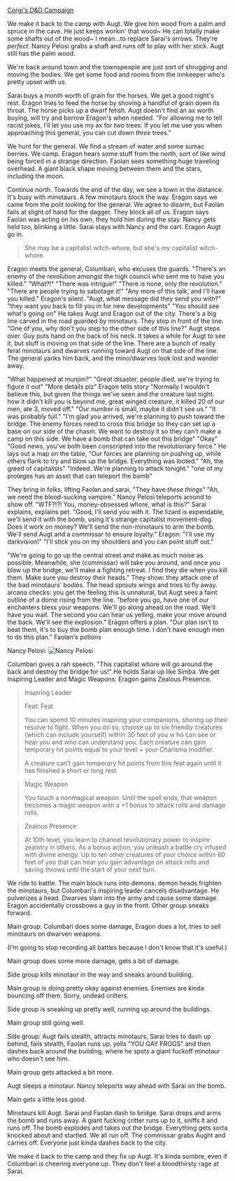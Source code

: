 ---
---

[Corgi's D&D Campaign](/games/corgi)

We make it back to the camp with Augt. We give him wood from a palm and spruce in the cave. He just keeps workin' that wood~ He can totally make some shafts out of the wood~ I mean...to replace Sarai's arrows. They're *perfect*. Nancy Pelosi grabs a shaft and runs off to play with her stick. Augt still has the palm wood.

We're back around town and the townspeople are just sort of shrugging and moving the bodies. We get some food and rooms from the innkeeper who's pretty upset with us.

Sarai buys a month worth of grain for the horses. We get a good night's rest. Eragon tries to feed the horse by shoving a handful of grain down its throat. The horse picks up a dwarf fetish. Augt doesn't find an ax worth buying, will try and borrow Eragon's when needed. "For allowing me to tell racist jokes, I'll let you use my ax for *two* trees. If you let me use you when approaching this general, you can cut down *three* trees."

We hunt for the general. We find a stream of water and some sumac berries. We camp. Eragon hears some stuff from the north, sort of like wind being forced in a strange direction. Faolan sees something huge traveling overhead. A giant black shape moving between them and the stars, including the moon.

Continue north. Towards the end of the day, we see a town in the distance. It's busy with minotaurs. A few minotaurs block the way. Eragon says we came from the polit looking for the general. We agree to disarm, but Faolan fails at slight of hand for the dagger. They block all of us. Eragon says Faolan was acting on his own, they hold him during the stay. Nancy gets held too, blinking a little. Sarai stays with Nancy and the cart. Eragon Augt go in.

> She may be a capitalist witch-whore, but she's *my* capitalist witch-whore.

Eragon meets the general, Columbari, who excuses the guards. "There's an enemy of the revolution amongst the high council who sent me to have you killed." "What?!" "There was intrigue!" "There is none, only the revolution." "There are people trying to sabotage it!" "Any more of this talk, and I'll have you killed." Eragon's silent. "Augt, what message did they send you with?" "they want you back to fill you in for new developments" "You should see what's going on" He takes Augt and Eragon out of the city. There's a big line carved in the road guarded by minotaurs. They stop in front of the line. "One of you, why don't you step to the other side of this line?" Augt steps over. Guy puts hand on the back of his neck. It takes a while for Augt to see it, but stuff is moving on that side of the line. There are a bunch of really feral minotaurs and dwarves running toward Augt on that side of the line. The general yanks him back, and the mino/dwarves look lost and wander away.

"What happened at munjim?" "Great disaster, people died, we're trying to figure it out" "More details plz" Eragon tells story "Normally I wouldn't believe this, but given the things we've seen and the creature last night. how it didn't kill you is beyond me, great winged creature, it killed 20 of our men, ate 3, moved off." "Our number is small, maybe it didn't see us." "It was probably full." "I'm glad you arrived, we're planning to push toward the bridge. The enemy forces need to cross this bridge so they can set up a base on our side of the chasm. We want to destroy it so they can't make a camp on this side. We have a bomb that can take out this bridge" "Okay" "Good news, you've both been conscripted into the revolutionary force." He lays out a map on the table, "Our forces are planning on pushing up, while others flank to try and blow up the bridge. Everything was looted." "Ah, the greed of capitalists" "Indeed. We're planning to attack tonight." "one of my proteges has an asset that can teleport the bomb"

They bring in folks, lifting Faolan and sarai, "They have *these things*" "Ah, we need the blood-sucking vampire." Nancy Pelosi teleports around to show off. "WTF?!?! You, money-obsessed whore, what is this?" Sarai explains, explains pet. "Good, I'll send you with it. The lizard is expendable, we'll send it with the bomb, using it's strange capitalist movement-dog. Does it work on money? We'll send the non-minotaurs to arm the bomb. We'll send Augt and a commissar to ensure loyalty." Eragon: "I'll use my darkvision!" "I'll stick you on my shoulders and you can point stuff out."

"We're going to go up the central street and make as much noise as possible. Meanwhile, she (commissar) will take you around, and once you blow up the bridge, we'll make a fighting retreat. I find they die when you kill them. Make sure you destroy their heads." They show: they attack one of the bad minotaurs' bodies. The head sprouts wings and tries to fly away. arcana checks: you get the feeling this is unnatural, but Augt sees a faint outline of a dome rising from the line. "before you go, have one of our enchanters bless your weapons. We'll go along ahead on the road. We'll have you wait. The second you can hear us yelling, make your move around the back. We'll see the explosion." Eragon offers a plan. "Our plan isn't to beat them, it's to buy the bomb plan enough time. I don't have enough men to do this plan." Faolan's potions

Nancy Pelosi: ![Nancy Pelosi](https://cdn.discordapp.com/attachments/482987166478368790/521068302760673310/c4pCSxD.png)

Columbari gives a rah speech. "This capitalist whore will go around the back and destroy the bridge for us!" He holds Sarai up like Simba. We get Inspiring Leader and Magic Weapons. Eragon gains Zealous Presence.

> Inspiring Leader
>
> Feat: Feat
>
> You can spend 10 minutes inspiring your companions, shoring up their resolve to fight. When you do so, choose up to six friendly creatures (which can include yourself) within 30 feet of you w ho can see or hear you and who can understand you. Each creature can gain temporary hit points equal to your level + your Charisma modifier.
>
> A creature can’t gain temporary hit points from this feat again until it has finished a short or long rest.

> Magic Weapon
>
> You touch a nonmagical weapon. Until the spell ends, that weapon becomes a magic weapon with a +1 bonus to attack rolls and damage rolls.

> Zealous Presence
>
> At 10th level, you learn to channel revolutionary power to inspire zealotry in others. As a bonus action, you unleash a battle cry infused with divine energy. Up to ten other creatures of your choice within 60 feet of you that can hear you gain advantage on attack rolls and saving throws until the start of your next turn.

We ride to battle. The main block runs into demons. demon heads frighten the minotaurs, but Columbari's inspiring leader cancels disadvantage. He pulverizes a head. Dwarves slam into the army and cause some damage. Eragon accidentally crossbows a guy in the front. Other group sneaks forward.

Main group: Columbari does some damage, Eragon does a lot, tries to sell minotaurs on dwarven weapons.

(I'm going to stop recording all battles because I don't know that it's useful.)

Main group does some more damage, gets a bit of damage.

Side group kills minotaur in the way and sneaks around building.

Main group is doing pretty okay against enemies. Enemies are kinda bouncing off them. Sorry, undead critters.

Side group is sneaking up pretty well, running up around the buildings.

Main group still going well.

Side group: Augt fails stealth, attracts minotaurs, Sarai tries to dash up behind, fails stealth, Faolan runs up, yells "YOU GAY FROGS" and then dashes back around the building, where he spots a giant fuckoff minotaur who doesn't see him.

Main group gets attacked a bit more.

Augt sleeps a minotaur. Nancy teleports way ahead with Sarai on the bomb.

Main gets a little less good.

Minotaurs kill Augt. Sarai and Faolan dash to bridge. Sarai drops and arms the bomb and runs away. A giant fucking critter runs up to it, sniffs it and runs off. The bomb explodes and takes out the bridge. Everything gets sorta knocked about and startled. We all run off. The commissar grabs Aught and carries off. Everyone just kinda dashes back to the city.

We make it back to the camp and they fix up Augt. It's kinda sombre, even if Columbari is cheering everyone up. They don't feel a bloodthirsty rage at Sarai.
